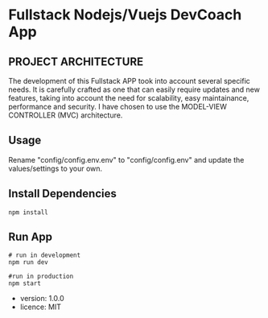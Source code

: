 # Fullstack Nodejs/Vuejs DevCoach App

>

## PROJECT ARCHITECTURE

The development of this Fullstack APP took into account several specific needs. It is carefully crafted as one that can easily require updates and new features, taking into account the need for scalability, easy maintainance, performance and security. I have chosen to use the MODEL-VIEW CONTROLLER (MVC)
architecture.

## Usage

Rename "config/config.env.env" to "config/config.env" and update the values/settings to your own.

## Install Dependencies

```
npm install
```

## Run App

```
# run in development
npm run dev

#run in production
npm start
```

- version: 1.0.0
- licence: MIT
